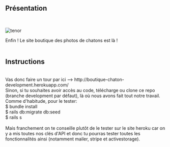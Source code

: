 ## Présentation
<br>

![tenor](https://media1.tenor.com/images/4be44f964f06155ed1155781df3e4d10/tenor.gif?itemid=5843462)

Enfin ! Le site boutique des photos de chatons est là !<br>
<br>
## Instructions
<br>
Vas donc faire un tour par ici --> http://boutique-chaton-development.herokuapp.com/
<br>
Sinon, si tu souhaites avoir accès au code, télécharge ou clone ce repo (branche development par défaut), là où nous avons fait tout notre travail.<br>
Comme d'habitude, pour le tester:<br>
$ bundle install<br>
$ rails db:migrate db:seed<br>
$ rails s<br>
<br>
Mais franchement on te conseille plutôt de le tester sur le site heroku car on y a mis toutes nos clés d'API et donc tu pourras tester toutes les fonctionnalités ainsi (notamment mailer, stripe et activestorage).<br>
